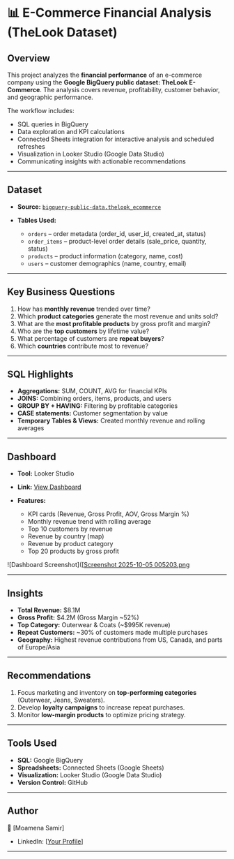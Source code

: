 # 📊 E-Commerce Financial Analysis (TheLook Dataset)

## Overview

This project analyzes the **financial performance** of an e-commerce company using the **Google BigQuery public dataset: TheLook E-Commerce**. The analysis covers revenue, profitability, customer behavior, and geographic performance.

The workflow includes:

* SQL queries in BigQuery
* Data exploration and KPI calculations
* Connected Sheets integration for interactive analysis and scheduled refreshes
* Visualization in Looker Studio (Google Data Studio)
* Communicating insights with actionable recommendations

---

## Dataset

* **Source:** [`bigquery-public-data.thelook_ecommerce`](https://console.cloud.google.com/marketplace/details/bigquery-public-data/thelook-ecommerce)
* **Tables Used:**

  * `orders` – order metadata (order_id, user_id, created_at, status)
  * `order_items` – product-level order details (sale_price, quantity, status)
  * `products` – product information (category, name, cost)
  * `users` – customer demographics (name, country, email)

---

## Key Business Questions

1. How has **monthly revenue** trended over time?
2. Which **product categories** generate the most revenue and units sold?
3. What are the **most profitable products** by gross profit and margin?
4. Who are the **top customers** by lifetime value?
5. What percentage of customers are **repeat buyers**?
6. Which **countries** contribute most to revenue?

---

## SQL Highlights

* **Aggregations:** SUM, COUNT, AVG for financial KPIs
* **JOINS:** Combining orders, items, products, and users
* **GROUP BY + HAVING:** Filtering by profitable categories
* **CASE statements:** Customer segmentation by value
* **Temporary Tables & Views:** Created monthly revenue and rolling averages

---

## Dashboard

* **Tool:** Looker Studio
* **Link:** [View Dashboard](https://lookerstudio.google.com/reporting/3324c8ba-7f40-406b-9935-198848f2bba1)
* **Features:**

  * KPI cards (Revenue, Gross Profit, AOV, Gross Margin %)
  * Monthly revenue trend with rolling average
  * Top 10 customers by revenue
  * Revenue by country (map)
  * Revenue by product category
  * Top 20 products by gross profit

![Dashboard Screenshot]([[Screenshot 2025-10-05 005203.png](https://github.com/MoamenaSamir/E-Commerce-Financial-Analysis/blob/main/Dashboard.png)

---

## Insights

* **Total Revenue:** $8.1M
* **Gross Profit:** $4.2M (Gross Margin ~52%)
* **Top Category:** Outerwear & Coats (~$995K revenue)
* **Repeat Customers:** ~30% of customers made multiple purchases
* **Geography:** Highest revenue contributions from US, Canada, and parts of Europe/Asia

---

## Recommendations

1. Focus marketing and inventory on **top-performing categories** (Outerwear, Jeans, Sweaters).
2. Develop **loyalty campaigns** to increase repeat purchases.
3. Monitor **low-margin products** to optimize pricing strategy.

---

## Tools Used

* **SQL:** Google BigQuery
* **Spreadsheets:** Connected Sheets (Google Sheets)
* **Visualization:** Looker Studio (Google Data Studio)
* **Version Control:** GitHub

---

## Author

👤 [Moamena Samir]

* LinkedIn: [[Your Profile](https://www.linkedin.com/in/moamena-samir-12b2a61b3/)]
---
